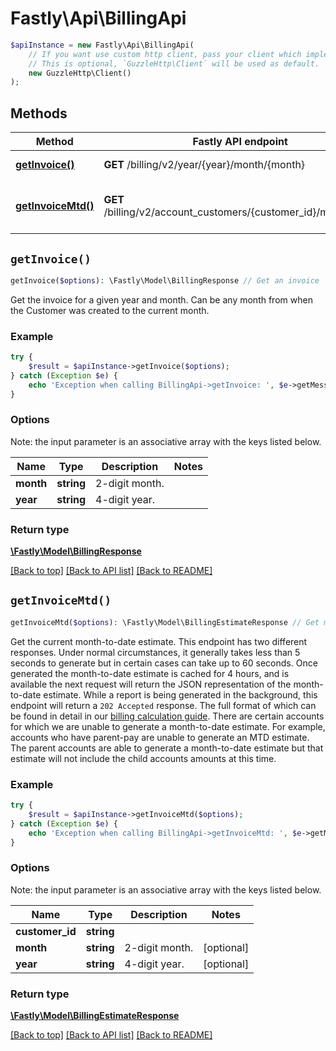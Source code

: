 # Fastly\Api\BillingApi


```php
$apiInstance = new Fastly\Api\BillingApi(
    // If you want use custom http client, pass your client which implements `GuzzleHttp\ClientInterface`.
    // This is optional, `GuzzleHttp\Client` will be used as default.
    new GuzzleHttp\Client()
);
```

## Methods

Method | Fastly API endpoint | Description
------------- | ------------- | -------------
[**getInvoice()**](BillingApi.md#getInvoice) | **GET** /billing/v2/year/{year}/month/{month} | Get an invoice
[**getInvoiceMtd()**](BillingApi.md#getInvoiceMtd) | **GET** /billing/v2/account_customers/{customer_id}/mtd_invoice | Get month-to-date billing estimate


## `getInvoice()`

```php
getInvoice($options): \Fastly\Model\BillingResponse // Get an invoice
```

Get the invoice for a given year and month. Can be any month from when the Customer was created to the current month.

### Example
```php
try {
    $result = $apiInstance->getInvoice($options);
} catch (Exception $e) {
    echo 'Exception when calling BillingApi->getInvoice: ', $e->getMessage(), PHP_EOL;
}
```

### Options

Note: the input parameter is an associative array with the keys listed below.

Name | Type | Description  | Notes
------------- | ------------- | ------------- | -------------
**month** | **string** | 2-digit month. |
**year** | **string** | 4-digit year. |

### Return type

[**\Fastly\Model\BillingResponse**](../Model/BillingResponse.md)

[[Back to top]](#) [[Back to API list]](../../README.md#endpoints)
[[Back to README]](../../README.md)

## `getInvoiceMtd()`

```php
getInvoiceMtd($options): \Fastly\Model\BillingEstimateResponse // Get month-to-date billing estimate
```

Get the current month-to-date estimate. This endpoint has two different responses. Under normal circumstances, it generally takes less than 5 seconds to generate but in certain cases can take up to 60 seconds. Once generated the month-to-date estimate is cached for 4 hours, and is available the next request will return the JSON representation of the month-to-date estimate. While a report is being generated in the background, this endpoint will return a `202 Accepted` response. The full format of which can be found in detail in our [billing calculation guide](https://docs.fastly.com/en/guides/how-we-calculate-your-bill). There are certain accounts for which we are unable to generate a month-to-date estimate. For example, accounts who have parent-pay are unable to generate an MTD estimate. The parent accounts are able to generate a month-to-date estimate but that estimate will not include the child accounts amounts at this time.

### Example
```php
try {
    $result = $apiInstance->getInvoiceMtd($options);
} catch (Exception $e) {
    echo 'Exception when calling BillingApi->getInvoiceMtd: ', $e->getMessage(), PHP_EOL;
}
```

### Options

Note: the input parameter is an associative array with the keys listed below.

Name | Type | Description  | Notes
------------- | ------------- | ------------- | -------------
**customer_id** | **string** |  |
**month** | **string** | 2-digit month. | [optional]
**year** | **string** | 4-digit year. | [optional]

### Return type

[**\Fastly\Model\BillingEstimateResponse**](../Model/BillingEstimateResponse.md)

[[Back to top]](#) [[Back to API list]](../../README.md#endpoints)
[[Back to README]](../../README.md)
